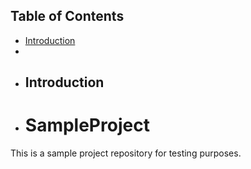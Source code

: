 ## Table of Contents

- [Introduction](#introduction)
-
- ## Introduction
- # SampleProject

This is a sample project repository for testing purposes.
